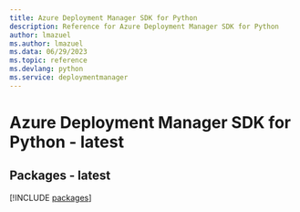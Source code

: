 ```yaml
---
title: Azure Deployment Manager SDK for Python
description: Reference for Azure Deployment Manager SDK for Python
author: lmazuel
ms.author: lmazuel
ms.data: 06/29/2023
ms.topic: reference
ms.devlang: python
ms.service: deploymentmanager
---
```

# Azure Deployment Manager SDK for Python - latest
## Packages - latest
[!INCLUDE [packages](deployment-manager-index.md)]